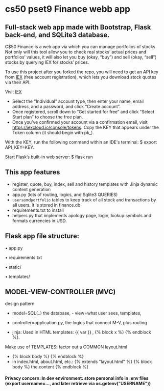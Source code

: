 # cs50 pset9 Finance webb app

## Full-stack web app made with Bootstrap, Flask back-end, and SQLite3 database.

C$50 Finance is a web app via which you can manage portfolios of stocks. Not only will this tool allow you to check real stocks’ actual prices and portfolios’ values, it will also let you buy (okay, “buy”) and sell (okay, “sell”) stocks by querying IEX for stocks’ prices.

To use this project after you forked the repo, you will need to get an API key from [IEX](iexcloud.io/cloud-login#/register/) (free account registration), which lets you download stock quotes via their API.

Visit [IEX](iexcloud.io/cloud-login#/register/)

- Select the “Individual” account type, then enter your name, email address, and a password, and click “Create account”.
- Once registered, scroll down to “Get started for free” and click “Select Start plan” to choose the free plan.
- Once you’ve confirmed your account via a confirmation email, visit https://iexcloud.io/console/tokens.
  Copy the KEY that appears under the Token column (it should begin with pk\_).

With the KEY, run the following command within an IDE's terminal: $ export API_KEY=KEY.

Start Flask’s built-in web server:
$ flask run

## This app features

- register, quote, buy, index, sell and history templates with Jinja dynamic content generation
- app.py (lots of routing, logics, and Sqlite3 QUERIES)
- `users`and`portfolio` tables to keep track of all stock and transactions by all users. It is stored in finance.db
- requirements.txt to install
- helpers.py that implements apology page, login, lookup symbols and formats currencies in USD.

## Flask app file structure:

• app.py

• requirements.txt

• static/

• templates/

## MODEL-VIEW-CONTROLLER (MVC)

design pattern

- model=SQL(..) the database, - view=what user sees, templates,

- controller=application.py, the logics that connect M-V, plus routing

- jinja: Used in HTML templates: {{ var }} , {% block x %} {% endblock %}.

Make use of TEMPLATES: factor out a COMMON layout.html

- {% block body %} {% endblock %}
- in index.html, about.html, etc.: {% extends "layout.html" %} {% block body %} the content {% endblock %}

#### Privacy concern: In dev environment: store personal info in .env files (export username=..., and later retrieve via os.getenv("USERNAME"))

